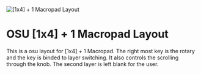 ![[1x4] + 1 Macropad Layout](https://i.imgur.com/O8xZk8t.png)

# OSU [1x4] + 1 Macropad Layout

This is a osu layout for [1x4] + 1 Macropad. The right most key is the rotary and the key is binded to layer switching. It also controls the scrolling through the knob. The second layer is left blank for the user.
